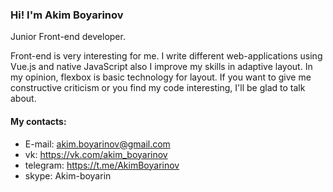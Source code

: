 ### Hi! I'm Akim Boyarinov

Junior Front-end developer.    

Front-end is very interesting for me. I write different web-applications using Vue.js and native JavaScript also I improve my skills in adaptive layout. In my opinion, flexbox is basic technology for layout. If you want to give me сonstructive criticism or you find my code interesting, I'll be glad to talk about.

#### My contacts:
* E-mail: akim.boyarinov@gmail.com
* vk: https://vk.com/akim_boyarinov
* telegram: https://t.me/AkimBoyarinov
* skype: Akim-boyarin

